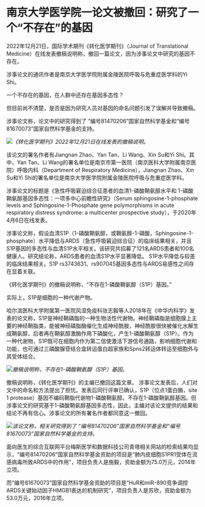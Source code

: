 # 南京大学医学院一论文被撤回：研究了一个“不存在”的基因

2022年12月21日，国际学术期刊《转化医学期刊》（Journal of Translational
Medicine）在线发表撤稿说明称，撤回一篇论文，因为涉事论文中研究的基因不存在。

涉事论文的通讯作者是南京大学医学院附属金陵医院呼吸与危重症医学科的Yi Shi。

一个不存在的基因，在人群中还存在基因多态性？

但目前尚不清楚，是否是因为研究人员对基因的命名问题引发了误解并导致撤稿。

涉事论文称，论文中的研究得到了 “编号81470206”国家自然科学基金和“编号81670073”国家自然科学基金的支持。

![](https://inews.gtimg.com/newsapp_bt/0/15576827026/1000)_《转化医学期刊》2022年12月21日在线发表的撤稿说明。_

该论文的署名作者有Jiangnan Zhao、Yan Tan、Li Wang、Xin Su和Yi Shi。其中，Yan Tan、Li
Wang的署名单位是南京市第一医院（南京医科大学附属南京医院）呼吸内科（Department of Respiratory
Medicine），Jiangnan Zhao、Xin Su和Yi Shi的署名单位是南京大学医学院附属金陵医院呼吸与危重症医学科。

涉事论文的标题是《急性呼吸窘迫综合征患者的血清1-磷酸鞘氨醇水平和 1-磷酸鞘氨醇基因多态性：一项多中心前瞻性研究》（Serum
sphingosine-1-phosphate levels and Sphingosine-1-Phosphate gene polymorphisms
in acute respiratory distress syndrome: a multicenter prospective
study），于2020年4月6日在线发表。

涉事论文称，假设血清S1P（1-磷酸鞘氨醇，或鞘氨醇-1-磷酸，Sphingosine-1-phosphate）水平降低与ARDS（急性呼吸窘迫综合征）的临床结果相关，并且S1P基因的多态性与血清S1P水平相关。该研究共招募了121名ARDS患者和100名健康人。研究结论称，ARDS患者的血清S1P水平显著降低。
S1P水平降低与较差的临床结果相关。S1P rs3743631、rs907045基因多态性与ARDS易感性之间存在显着关联。

《转化医学期刊》的撤稿说明称，“不存在1-磷酸鞘氨醇（S1P）基因。”

实际上，S1P是细胞的一种代谢产物。

哈尔滨医科大学附属第一医院风湿免疫科张志毅等人2018年在《中华内科学》发表的论文称，S1P是神经鞘磷脂的一种生物活性代谢物。神经鞘磷脂是细胞膜上主要的神经鞘脂类，能被神经磷脂酶催化生成神经酰胺，神经酰胺很快被催化水解生成鞘氨醇，后者再在鞘氨醇激酶作用下磷酸化，产生1-磷酸鞘氨醇（S1P）。作为一种代谢物，S1P既可在细胞内作为第二信使激活下游信号通路，影响细胞代谢和功能，也可通过三磷酸腺苷结合盒转运蛋白超家族和Spns2转运体转运至细胞外与其受体结合。

![](https://inews.gtimg.com/newsapp_bt/0/15576827028/1000)_撤稿说明称，不存在1-磷酸鞘氨醇（S1P）基因。_

撤稿说明称，《转化医学期刊》的主编已撤回这篇文章。 涉事论文发表后，人们对文中的命名和方法提出了担忧。发表后同行评审已确认，S1P（位点1蛋白酶，site
1
protease）基因不编码鞘脂代谢物1-磷酸鞘氨醇。不存在1-磷酸鞘氨醇基因。但涉事论文的研究基于1-磷酸鞘氨醇基因多态性，因此，主编对该论文提供的结果和结论不再有信心。涉事论文的所有署名作者都同意这一撤回。

![](https://inews.gtimg.com/newsapp_bt/0/15576827031/1000)_该论文称，相关研究得到了
“编号81470206”国家自然科学基金和“编号81670073”国家自然科学基金的支持。_

面向医生的综合互联网平台梅斯医学和数据科技公司青塔相关网站的检索结果均显示，“编号81470206”国家自然科学基金资助的项目是“肺内皮细胞S1PR1受体在流感病毒所致ARDS中的作用”，项目负责人是施毅，资助金额为75.0万元，2014年立项。

而“编号81670073”国家自然科学基金资助的项目是“HuR和miR-890竞争调控ARDS关键始动因子HMGB1表达的机制研究”，项目负责人是苏欣，资助金额为53.0万元，2016年立项。

